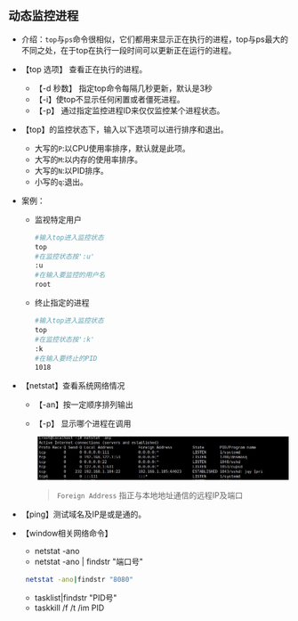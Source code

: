 ## 动态监控进程

- 介绍：`top`与`ps`命令很相似，它们都用来显示正在执行的进程，top与ps最大的不同之处，在于top在执行一段时间可以更新正在运行的进程。

- 【top 选项】 查看正在执行的进程。
   - 【-d 秒数】 指定top命令每隔几秒更新，默认是3秒
   - 【-i】使top不显示任何闲置或者僵死进程。
   - 【-p】 通过指定监控进程ID来仅仅监控某个进程状态。
- 【top】的监控状态下，输入以下选项可以进行排序和退出。
   - 大写的`P`:以CPU使用率排序，默认就是此项。
   - 大写的`M`:以内存的使用率排序。
   - 大写的`N`:以PID排序。
   - 小写的`q`:退出。

- 案例：

   - 监视特定用户
      ```bash
      #输入top进入监控状态
      top
      #在监控状态按':u'
      :u
      #在输入要监控的用户名
      root
      ```
   - 终止指定的进程
     ```bash
     #输入top进入监控状态
     top
     #在监控状态按':k'
     :k
     #在输入要终止的PID
     1018
     ```

- 【netstat】查看系统网络情况
  - 【-an】按一定顺序排列输出
  - 【-p】 显示哪个进程在调用

    ![图片](../imgs/liunx/11.jpg)

    > `Foreign Address` 指正与本地地址通信的远程IP及端口


- 【ping】测试域名及IP是或是通的。
- 【window相关网络命令】
  - netstat -ano
  - netstat -ano | findstr "端口号"
   ```bash
    netstat -ano|findstr "8080"
   ```
  - tasklist|findstr "PID号"
  - taskkill /f /t /im PID

   
